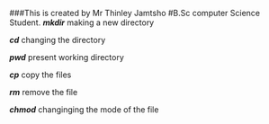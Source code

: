 ###This is created by Mr Thinley Jamtsho
#B.Sc computer Science Student.
***mkdir***
making a new directory

***cd***
changing the directory

***pwd***
present working directory

***cp***
copy the files

***rm***
remove the file

***chmod*** 
changinging the mode of the file
